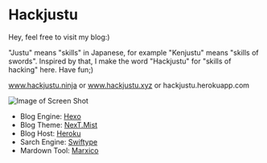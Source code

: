 # Hackjustu

Hey, feel free to visit my blog:)

"Justu" means "skills" in Japanese, for example "Kenjustu" means "skills of swords". Inspired by that, I make the word "Hackjustu" for "skills of hacking" here. Have fun;)

www.hackjustu.ninja  or  www.hackjustu.xyz  or  hackjustu.herokuapp.com

![Image of Screen Shot](https://github.com/registercosmo/Hackjustu/blob/master/ScreenShot.png)

- Blog Engine: [Hexo](https://hexo.io/)
- Blog Theme: [NexT.Mist](https://github.com/iissnan/hexo-theme-next)
- Blog Host: [Heroku](https://www.heroku.com/)
- Sarch Engine: [Swiftype](https://swiftype.com/)
- Mardown Tool: [Marxico](https://marxi.co/)
